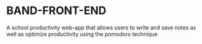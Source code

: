 # BAND-FRONT-END
A school productivity web-app that allows users to write and save notes as well as optimize productivity using the pomodoro technique
